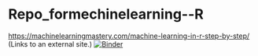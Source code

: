 # Repo_formechinelearning--R
https://machinelearningmastery.com/machine-learning-in-r-step-by-step/ (Links to an external site.)
[![Binder](https://mybinder.org/badge_logo.svg)](https://mybinder.org/v2/gh/AnuRuwan/Repo_formechinelearning--R/HEAD)
